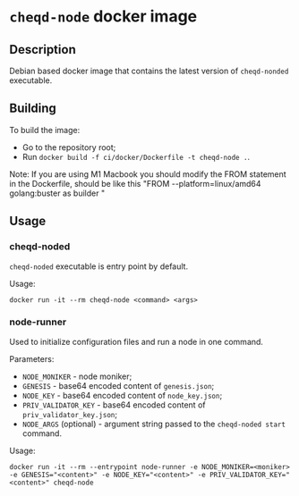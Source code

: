 # `cheqd-node` docker image

## Description

Debian based docker image that contains the latest version of `cheqd-nonded` executable.

## Building

To build the image:

- Go to the repository root;
- Run `docker build -f ci/docker/Dockerfile -t cheqd-node .`.

Note: If you are using M1 Macbook you should modify the FROM statement in the Dockerfile, should be like this 
"FROM --platform=linux/amd64 golang:buster as builder "

## Usage

### cheqd-noded

`cheqd-noded` executable is entry point by default.

Usage:

```
docker run -it --rm cheqd-node <command> <args>
```

### node-runner

Used to initialize configuration files and run a node in one command.

Parameters:

- `NODE_MONIKER` - node moniker;
- `GENESIS` - base64 encoded content of `genesis.json`;
- `NODE_KEY` - base64 encoded content of `node_key.json`;
- `PRIV_VALIDATOR_KEY` - base64 encoded content of `priv_validator_key.json`;
- `NODE_ARGS` (optional) - argument string passed to the `cheqd-noded start` command.

Usage:

```
docker run -it --rm --entrypoint node-runner -e NODE_MONIKER=<moniker> -e GENESIS="<content>" -e NODE_KEY="<content>" -e PRIV_VALIDATOR_KEY="<content>" cheqd-node
```
